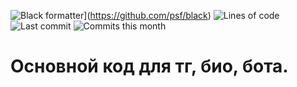 ![Black formatter](https://img.shields.io/badge/code%20style-black-000000.svg)](https://github.com/psf/black)
![Lines of code](https://img.shields.io/tokei/lines/github/trassert/ServerBot?label=Всего%20строк%20кода)
![Last commit](https://img.shields.io/github/last-commit/trassert/ServerBot?label=Последний%20коммит)
![Commits this month](https://img.shields.io/github/commit-activity/m/trassert/ServerBot?label=Коммитов%20за%20месяц)

# Основной код для тг, био, бота.
